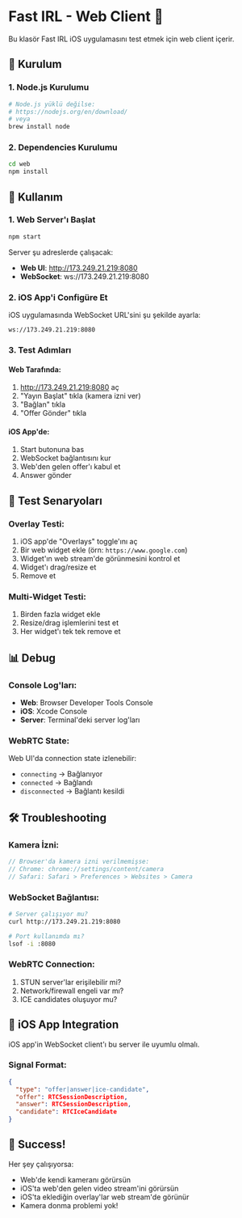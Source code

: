 # Fast IRL - Web Client 🎥

Bu klasör Fast IRL iOS uygulamasını test etmek için web client içerir.

## 🚀 Kurulum

### 1. Node.js Kurulumu
```bash
# Node.js yüklü değilse:
# https://nodejs.org/en/download/ 
# veya
brew install node
```

### 2. Dependencies Kurulumu
```bash
cd web
npm install
```

## 🎯 Kullanım

### 1. Web Server'ı Başlat
```bash
npm start
```

Server şu adreslerde çalışacak:
- **Web UI**: http://173.249.21.219:8080
- **WebSocket**: ws://173.249.21.219:8080

### 2. iOS App'i Configüre Et
iOS uygulamasında WebSocket URL'sini şu şekilde ayarla:
```
ws://173.249.21.219:8080
```

### 3. Test Adımları

#### Web Tarafında:
1. http://173.249.21.219:8080 aç
2. "Yayın Başlat" tıkla (kamera izni ver)
3. "Bağlan" tıkla
4. "Offer Gönder" tıkla

#### iOS App'de:
1. Start butonuna bas
2. WebSocket bağlantısını kur
3. Web'den gelen offer'ı kabul et
4. Answer gönder

## 🔧 Test Senaryoları

### Overlay Testi:
1. iOS app'de "Overlays" toggle'ını aç
2. Bir web widget ekle (örn: `https://www.google.com`)
3. Widget'ın web stream'de görünmesini kontrol et
4. Widget'ı drag/resize et
5. Remove et

### Multi-Widget Testi:
1. Birden fazla widget ekle
2. Resize/drag işlemlerini test et
3. Her widget'ı tek tek remove et

## 📊 Debug

### Console Log'ları:
- **Web**: Browser Developer Tools Console
- **iOS**: Xcode Console
- **Server**: Terminal'deki server log'ları

### WebRTC State:
Web UI'da connection state izlenebilir:
- `connecting` → Bağlanıyor
- `connected` → Bağlandı  
- `disconnected` → Bağlantı kesildi

## 🛠️ Troubleshooting

### Kamera İzni:
```javascript
// Browser'da kamera izni verilmemişse:
// Chrome: chrome://settings/content/camera
// Safari: Safari > Preferences > Websites > Camera
```

### WebSocket Bağlantısı:
```bash
# Server çalışıyor mu?
curl http://173.249.21.219:8080

# Port kullanımda mı?
lsof -i :8080
```

### WebRTC Connection:
1. STUN server'lar erişilebilir mi?
2. Network/firewall engeli var mı?
3. ICE candidates oluşuyor mu?

## 📱 iOS App Integration

iOS app'in WebSocket client'ı bu server ile uyumlu olmalı.

### Signal Format:
```json
{
  "type": "offer|answer|ice-candidate",
  "offer": RTCSessionDescription,
  "answer": RTCSessionDescription,
  "candidate": RTCIceCandidate
}
```

## 🎉 Success!

Her şey çalışıyorsa:
- Web'de kendi kameranı görürsün
- iOS'ta web'den gelen video stream'ini görürsün  
- iOS'ta eklediğin overlay'lar web stream'de görünür
- Kamera donma problemi yok!
